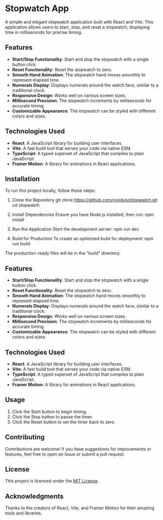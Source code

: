 # Stopwatch App

A simple and elegant stopwatch application built with React and Vite. This application allows users to start, stop, and reset a stopwatch, displaying time in milliseconds for precise timing.

## Features

- **Start/Stop Functionality**: Start and stop the stopwatch with a single button click.
- **Reset Functionality**: Reset the stopwatch to zero.
- **Smooth Hand Animation**: The stopwatch hand moves smoothly to represent elapsed time.
- **Numerals Display**: Displays numerals around the watch face, similar to a traditional clock.
- **Responsive Design**: Works well on various screen sizes.
- **Millisecond Precision**: The stopwatch increments by milliseconds for accurate timing.
- **Customizable Appearance**: The stopwatch can be styled with different colors and sizes.

## Technologies Used

- **React**: A JavaScript library for building user interfaces.
- **Vite**: A fast build tool that serves your code via native ESM.
- **TypeScript**: A typed superset of JavaScript that compiles to plain JavaScript.
- **Framer Motion**: A library for animations in React applications.

## Installation

To run this project locally, follow these steps:

1. Clone the Repository
   git clone https://github.com/njordulv/stopwatch.git
   cd stopwatch

2. Install Dependencies
   Ensure you have Node.js installed, then run:
   npm install

3. Run the Application
   Start the development server:
   npm run dev

4. Build for Production
   To create an optimized build for deployment:
   npm run build

The production-ready files will be in the "build" directory.

## Features

- **Start/Stop Functionality**: Start and stop the stopwatch with a single button click.
- **Reset Functionality**: Reset the stopwatch to zero.
- **Smooth Hand Animation**: The stopwatch hand moves smoothly to represent elapsed time.
- **Numerals Display**: Displays numerals around the watch face, similar to a traditional clock.
- **Responsive Design**: Works well on various screen sizes.
- **Millisecond Precision**: The stopwatch increments by milliseconds for accurate timing.
- **Customizable Appearance**: The stopwatch can be styled with different colors and sizes.

## Technologies Used

- **React**: A JavaScript library for building user interfaces.
- **Vite**: A fast build tool that serves your code via native ESM.
- **TypeScript**: A typed superset of JavaScript that compiles to plain JavaScript.
- **Framer Motion**: A library for animations in React applications.

## Usage

1. Click the Start button to begin timing.
2. Click the Stop button to pause the timer.
3. Click the Reset button to set the timer back to zero.

## Contributing

Contributions are welcome! If you have suggestions for improvements or features, feel free to open an issue or submit a pull request.

## License

This project is licensed under the [MIT License](LICENSE).

## Acknowledgments

Thanks to the creators of React, Vite, and Framer Motion for their amazing tools and libraries.
